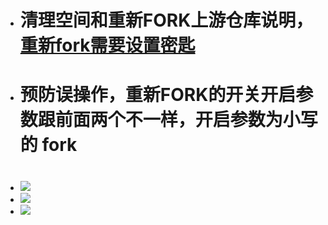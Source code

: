- # 清理空间和重新FORK上游仓库说明，[重新fork需要设置密匙](https://github.com/danshui-git/shuoming/blob/master/jm.md)

- # 预防误操作，重新FORK的开关开启参数跟前面两个不一样，开启参数为小写的 fork
#

- <img src="https://github.com/danshui-git/shuoming/blob/master/doc/forkde1.png" />
- <img src="https://github.com/danshui-git/shuoming/blob/master/doc/forkde2.png" />
- <img src="https://github.com/danshui-git/shuoming/blob/master/doc/forkde3.png" />
